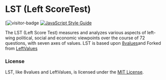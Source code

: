 # LST (Left ScoreTest)

 [![visitor-badge](https://visitor-badge-reloaded.herokuapp.com/badge?page_id=swhn.github.io.LST) [![JavaScript Style Guide](https://img.shields.io/badge/code_style-standard-brightgreen.svg)](https://standardjs.com)

The LST (Left Score Test) measures and analyzes various aspects of left-wing political, social and economic viewpoints over the course of 72 questions, with seven axes of values. LST is based upon [8values](https://8values.github.io/)and Forked from [LeftValues](https://github.com/LeftValues/leftvalues.github.io/)



### License

LST, like 8values and LeftValues, is licensed under the [MIT License](https://github.com/swhn/LST/blob/master/LICENSE).

